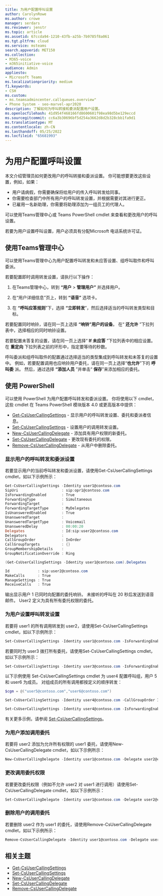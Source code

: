 ```yaml
---
title: 为用户配置呼叫设置
author: CarolynRowe
ms.author: crowe
manager: serdars
ms.reviewer: jenstr
ms.topic: article
ms.assetid: 67ccda94-1210-43fb-a25b-7b9785f8a061
ms.tgt.pltfrm: cloud
ms.service: msteams
search.appverid: MET150
ms.collection:
- M365-voice
- m365initiative-voice
audience: Admin
appliesto:
- Microsoft Teams
ms.localizationpriority: medium
f1.keywords:
- CSH
ms.custom:
- ms.teamsadmincenter.callqueues.overview"
- Phone System - seo-marvel-apr2020
description: 了解如何为呼叫转接和委派配置用户设置。
ms.openlocfilehash: 41d954f468166fd8600601f98ea98d5be129eccd
ms.sourcegitcommit: cc6a3b30696bf5d254a3662d8d2b328cbb1fa9d1
ms.translationtype: MT
ms.contentlocale: zh-CN
ms.lasthandoff: 05/25/2022
ms.locfileid: "65681993"
---
```

# <a name="configure-call-settings-for-your-users"></a>为用户配置呼叫设置

本文介绍管理员如何更改用户的呼叫转接和委派设置。 你可能想要更改这些设置，例如，如果：

- 用户请病假，你需要确保将给用户的传入呼叫转发给同事。
- 你需要检查部门中所有用户的呼叫转发设置，并根据需要对其进行更正。
- 已雇用一名新助理，你需要将助理添加为一组员工的代理人。

可以使用Teams管理中心或 Teams PowerShell cmdlet 来查看和更改用户的呼叫设置。

若要为用户设置呼叫设置，用户必须具有分配Microsoft 电话系统许可证。

## <a name="use-the-teams-admin-center"></a>使用Teams管理中心

可以使用Teams管理中心为用户配置呼叫转发和未应答设置、组呼叫取件和呼叫委派。

若要配置即时调用转发设置，请执行以下操作：

1. 在Teams管理中心，转到 **“用户** > **管理用户”** 并选择用户。

2. 在“用户详细信息”页上，转到 **“语音”** 选项卡。

3. 在 **“呼叫应答规则**”下，选择 **“立即转发**”，然后选择适当的呼叫转发类型和目标。

若要配置同时响铃，请在同一页上选择 **“响铃”用户的设备**。 在“ **还允许** ”下拉列表中，选择相应的同时响铃设置。

若要配置未答复的设置，请在同一页上选择“ **If 未应答** ”下拉列表中的相应设置。 在 **重定向** 下拉列表之前的环形中，指定要等待的秒数。

呼叫委派和组呼叫取件的配置通过选择适当的类型集成到呼叫转发和未答复的设置中。 例如，若要配置调用也应响铃用户委托，请在同一页上选择“**也允许**”下的 **呼叫委** 派。 然后，通过选择 **“添加人员** ”并单击“ **保存**”来添加相应的委托。

## <a name="use-powershell"></a>使用 PowerShell

可以使用 PowerShell 为用户配置呼叫转发和委派设置。  你将使用以下 cmdlet，这些 cmdlet 在 Teams PowerShell 模块版本 4.0 或更高版本中提供：

- [Get-CsUserCallingSettings](/powershell/module/teams/get-csusercallingsettings) - 显示用户的呼叫转发设置、委托和委派者信息。
- [Set-CsUserCallingSettings](/powershell/module/teams/set-csusercallingsettings) - 设置用户的调用转发设置。
- [New-CsUserCallingDelegate](/powershell/module/teams/new-csusercallingdelegate) - 添加具有用户权限的新委托。
- [Set-CsUserCallingDelegate](/powershell/module/teams/set-csusercallingdelegate) - 更改现有委托的权限。
- [Remove-CsUserCallingDelegate](/powershell/module/teams/remove-csusercallingdelegate) - 从用户中删除委托。

### <a name="display-call-forward-and-delegation-settings-for-a-user"></a>显示用户的呼叫转发和委派设置

若要显示用户的当前呼叫转发和委派设置，请使用Get-CsUserCallingSettings cmdlet，如以下示例所示：

```PowerShell
Get-CsUserCallingSettings -Identity user1@contoso.com
SipUri                    : sip:opr1@contoso.com
IsForwardingEnabled       : True
ForwardingType            : Simultaneous
ForwardingTarget          :
ForwardingTargetType      : MyDelegates
IsUnansweredEnabled       : True
UnansweredTarget          :
UnansweredTargetType      : Voicemail
UnansweredDelay           : 00:00:20
Delegates                 : Id:sip:user2@contoso.com
Delegators                :
CallGroupOrder            : InOrder
CallGroupTargets          : {}
GroupMembershipDetails    :
GroupNotificationOverride : Ring

(Get-CsUserCallingSettings -Identity user1@contoso.com).Delegates

Id             : sip:user2@contoso.com
MakeCalls      : True
ManageSettings : True
ReceiveCalls   : True
```

输出显示用户 1 已同时向配置的委托响铃。 未接听的呼叫在 20 秒后发送到语音邮件。 User2 定义为具有所有委托权限的委托。

### <a name="set-call-forward-settings-for-a-user"></a>为用户设置呼叫转发设置

若要将 user1 的所有调用转发到 user2，请使用Set-CsUserCallingSettings cmdlet，如以下示例所示：

```PowerShell
Set-CsUserCallingSettings -Identity user1@contoso.com -IsForwardingEnabled $true -ForwardingType Immediate -ForwardingTargetType SingleTarget -ForwardingTarget user2@contoso.com
```

若要同时为 user3 拨打所有委托，请使用Set-CsUserCallingSettings cmdlet，如以下示例所示：

```PowerShell
Set-CsUserCallingSettings -Identity user3@contoso.com -IsForwardingEnabled $true -ForwardingType Simultaneous -ForwardingTargetType MyDelegates
```

以下示例使用 Set-CsUserCallingSettings cmdlet 为 user4 配置呼叫组，用户 5 和 user6 为成员。 对组成员的所有调用都按定义的顺序转发：

```PowerShell
$cgm = @("user5@contoso.com","user6@contoso.com")

Set-CsUserCallingSettings -Identity user4@contoso.com -CallGroupOrder InOrder -CallGroupTargets $cgm

Set-CsUserCallingSettings -Identity user4@contoso.com -IsForwardingEnabled $true -ForwardingType Immediate -ForwardingTargetType Group
```

有关更多示例，请参阅 [Set-CsUserCallingSettings](/powershell/module/teams/get-csusercallingsettings)。

### <a name="add-a-calling-delegate-for-a-user"></a>为用户添加调用委托

若要将 user2 添加为允许所有权限的 user1 委托，请使用New-CsUserCallingDelegate cmdlet，如以下示例所示：

```PowerShell
New-CsUserCallingDelegate -Identity user1@contoso.com -Delegate user2@contoso.com -MakeCalls $true -ReceiveCalls $true -ManageSettings $true
```

### <a name="change-calling-delegate-permissions"></a>更改调用委托权限

若要更改委托权限（例如不允许 user2 对 user1 进行调用）请使用Set-CsUserCallingDelegate cmdlet，如以下示例所示：

```PowerShell
Set-CsUserCallingDelegate -Identity user1@contoso.com -Delegate user2@contoso.com -MakeCalls $false
```

### <a name="remove-a-calling-delegate-for-a-user"></a>删除用户的调用委托

若要删除 user2 作为 user1 的委托，请使用Remove-CsUserCallingDelegate cmdlet，如以下示例所示：

```PowerShell
Remove-CsUserCallingDelegate -Identity user1@contoso.com -Delegate user2@contoso.com
```

## <a name="related-topics"></a>相关主题

- [Get-CsUserCallingSettings](/powershell/module/teams/get-csusercallingsettings)
- [Set-CsUserCallingSettings](/powershell/module/teams/set-csusercallingsettings)
- [New-CsUserCallingDelegate](/powershell/module/teams/new-csusercallingdelegate)
- [Set-CsUserCallingDelegate](/powershell/module/teams/set-csusercallingdelegate)
- [Remove-CsUserCallingDelegate](/powershell/module/teams/remove-csusercallingdelegate)

